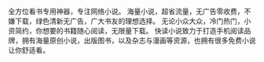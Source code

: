 全方位看书专用神器，专注网络小说。
海量小说，超省流量，无广告零收费，不嫌下载，绿色清新无广告，广大书友的理想选择。
无论小众大众，冷门热门，小资简约，你想要的书籍随心阅读，无限量下载。
快读小说致力于打造手机阅读品牌，拥有海量原创小说，出版图书，以及杂志与漫画等资源，也拥有很多免费小说让你舒适看。
